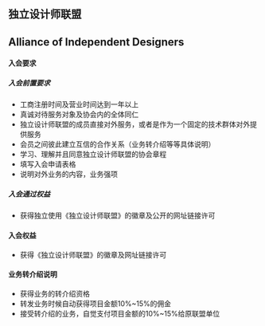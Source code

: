 ## 独立设计师联盟
## Alliance of Independent Designers
#### 入会要求
##### 入会前置要求
+ 工商注册时间及营业时间达到一年以上
+ 真诚对待服务对象及协会内的全体同仁
+ 独立设计师联盟的成员直接对外服务，或者是作为一个固定的技术群体对外提供服务
+ 会员之间彼此建立互信的合作关系（业务转介绍等等具体说明）
+ 学习、理解并且同意独立设计师联盟的协会章程
+ 填写入会申请表格
+ 说明对外业务的内容，业务强项
##### 入会通过权益
+ 获得独立使用《独立设计师联盟》的徽章及公开的网址链接许可
#### 入会权益
+ 获得《独立设计师联盟》的徽章及网址链接许可
#### 业务转介绍说明
+ 获得业务的转介绍资格
+ 转发业务时候自动获得项目金额10%~15%的佣金
+ 接受转介绍的业务，自觉支付项目金额的10%~15%给原联盟单位
